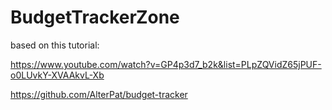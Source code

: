 # BudgetTrackerZone

based on this tutorial:

https://www.youtube.com/watch?v=GP4p3d7_b2k&list=PLpZQVidZ65jPUF-o0LUvkY-XVAAkvL-Xb

https://github.com/AlterPat/budget-tracker
